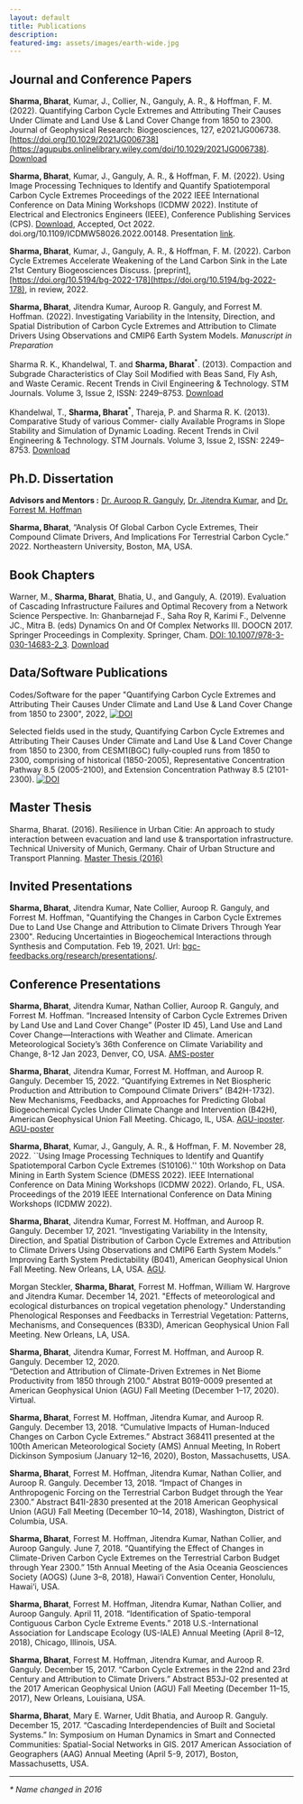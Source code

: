```yaml
---
layout: default
title: Publications 
description: 
featured-img: assets/images/earth-wide.jpg
---
```

## Journal and Conference Papers
**Sharma, Bharat**, Kumar, J., Collier, N., Ganguly, A. R., & Hoffman, F. M. (2022). Quantifying Carbon Cycle Extremes and Attributing Their Causes Under Climate and Land Use & Land Cover Change from 1850 to 2300. Journal of Geophysical Research: Biogeosciences, 127, e2021JG006738. [https://doi.org/10.1029/2021JG006738](https://agupubs.onlinelibrary.wiley.com/doi/10.1029/2021JG006738). [Download](./papers/Sharma_2022_CarbonExtremes_LULCC.pdf)

**Sharma, Bharat**, Kumar, J., Ganguly, A. R., & Hoffman, F. M. (2022).
Using Image Processing Techniques to Identify and Quantify Spatiotemporal Carbon Cycle Extremes
Proceedings of the 2022 IEEE International Conference on Data Mining Workshops (ICDMW 2022). 
Institute of Electrical and Electronics Engineers (IEEE), Conference Publishing Services (CPS). 
[Download](./papers/Sharma_2022_SpatioTemporalExtremes_ICDM.pdf), Accepted, Oct 2022. 
doi.org/10.1109/ICDMW58026.2022.00148.
Presentation [link](https://docs.google.com/presentation/d/1dqk7v7TJbtoGt4UzblRbH3VisS1Jn79duDdglGfubkY/edit?usp=sharing).

**Sharma, Bharat**, Kumar, J., Ganguly, A. R., & Hoffman, F. M. (2022).
Carbon Cycle Extremes Accelerate Weakening of the Land Carbon Sink in the Late 21st Century
Biogeosciences Discuss. [preprint], [https://doi.org/10.5194/bg-2022-178](https://doi.org/10.5194/bg-2022-178), in review, 2022.

**Sharma, Bharat**, Jitendra Kumar, Auroop R. Ganguly, and Forrest M. Hoffman. (2022).
Investigating Variability in the Intensity, Direction, and Spatial Distribution of Carbon Cycle Extremes and Attribution to Climate Drivers Using Observations and CMIP6 Earth System Models.
_Manuscript in Preparation_ 

Sharma R. K., Khandelwal, T. and **Sharma, Bharat**<sup>*</sup>. (2013). Compaction and Subgrade Characteristics of Clay
Soil Modified with Beas Sand, Fly Ash, and Waste Ceramic. Recent Trends in Civil Engineering & Technology.
STM Journals. Volume 3, Issue 2, ISSN: 2249–8753. 
[Download](./papers/Characteristic_paper_UG.pdf) <br>


Khandelwal, T., **Sharma, Bharat**<sup>*</sup>, Thareja, P. and Sharma R. K. (2013). Comparative Study of various Commer-
cially Available Programs in Slope Stability and Simulation of Dynamic Loading. Recent Trends in Civil Engineering
& Technology. STM Journals. Volume 3, Issue 2, ISSN: 2249–8753. 
[Download](./papers/Comparative_paper_UG.pdf) <br>


## Ph.D. Dissertation

**Advisors and Mentors :** <a href="https://coe.northeastern.edu/people/ganguly-auroop/" target="_blank">Dr. Auroop R. Ganguly</a>, <a href="https://www.ornl.gov/staff-profile/jitendra-kumar" target="_blank">Dr. Jitendra Kumar</a>, and <a href="https://www.climatemodeling.org/~forrest/" target="_blank">Dr. Forrest M. Hoffman</a>

**Sharma, Bharat**, “Analysis Of Global Carbon Cycle Extremes, Their Compound Climate Drivers, And Implications For Terrestrial Carbon Cycle.” 2022. Northeastern University, Boston, MA, USA. 


## Book Chapters

Warner, M., **Sharma, Bharat**, Bhatia, U., and Ganguly, A. (2019).
Evaluation of Cascading Infrastructure Failures and Optimal Recovery from a Network Science Perspective. 
In: Ghanbarnejad F., Saha Roy R, Karimi F., Delvenne JC., Mitra B. (eds) Dynamics On and Of Complex Networks III. DOOCN 2017. 
Springer Proceedings in Complexity. Springer, Cham. 
[DOI: 10.1007/978-3-030-14683-2_3](https://doi.org/10.1007/978-3-030-14683-2_3).
[Download](./papers/Warner_2019_Network.pdf)


## Data/Software Publications

Codes/Software for the paper "Quantifying Carbon Cycle Extremes and Attributing Their Causes Under Climate and Land Use & Land Cover Change from 1850 to 2300", 2022, [![DOI](https://zenodo.org/badge/413554760.svg)](https://zenodo.org/badge/latestdoi/413554760)

Selected fields used in the study, Quantifying Carbon Cycle Extremes and Attributing Their Causes Under Climate and Land Use & Land Cover Change from 1850 to 2300, from CESM1(BGC) fully-coupled runs from 1850 to 2300, comprising of historical (1850-2005), Representative Concentration Pathway 8.5 (2005-2100), and Extension Concentration Pathway 8.5 (2101-2300). [![DOI](https://zenodo.org/badge/DOI/10.5281/zenodo.5548153.svg)](https://doi.org/10.5281/zenodo.5548153)


## Master Thesis

Sharma, Bharat. (2016). Resilience in Urban Citie: An approach to study interaction between evacuation and
land use & transportation infrastructure. Technical University of Munich, Germany. Chair of Urban Structure and
Transport Planning.
[Master Thesis (2016)](./papers/Sharma_masterthesis_TUM_2016.pdf) <br>

## Invited Presentations
**Sharma, Bharat**, Jitendra Kumar, Nate Collier, Auroop R. Ganguly, and Forrest M. Hoffman, "Quantifying the Changes in Carbon Cycle Extremes Due to Land Use Change and Attribution to Climate Drivers Through Year 2300". Reducing Uncertainties in Biogeochemical Interactions through Synthesis and Computation. Feb 19, 2021. Url: [bgc-feedbacks.org/research/presentations/](https://www.bgc-feedbacks.org/research/presentations/Sharma_RUBISCO-SFA_20210219.pdf).


## Conference Presentations

**Sharma, Bharat**, Jitendra Kumar, Nathan Collier, Auroop R. Ganguly, and Forrest M. Hoffman.
“Increased Intensity of Carbon Cycle Extremes Driven by Land Use and Land Cover Change” (Poster ID 45),
Land Use and Land Cover Change—Interactions with Weather and Climate.
American Meteorological Society’s 36th Conference on Climate Variability and Change, 8-12 Jan 2023, Denver, CO, USA.
[AMS-poster](./papers/poster_ams23.pdf)

**Sharma, Bharat**, Jitendra Kumar, Forrest M. Hoffman, and Auroop R. Ganguly. 
December 15, 2022. 
“Quantifying Extremes in Net Biospheric Production and Attribution to Compound Climate Drivers” (B42H-1732).
New Mechanisms, Feedbacks, and Approaches for Predicting Global Biogeochemical Cycles Under Climate Change and Intervention (B42H), 
American Geophysical Union Fall Meeting. Chicago, IL, USA. 
[AGU-iposter](https://agu2022fallmeeting-agu.ipostersessions.com/default.aspx?s=80-06-58-73-5B-F3-2E-60-CF-02-2C-5A-F1-CD-4F-84&guestview=true).
[AGU-poster](./papers/Sharma_CCextremes_AGU_2022.pdf)

**Sharma, Bharat**, Kumar, J., Ganguly, A. R., & Hoffman, F. M.
November 28, 2022.
``Using Image Processing Techniques to Identify and Quantify Spatiotemporal Carbon Cycle Extremes (S10106).''
10th Workshop on Data Mining in Earth System Science (DMESS 2022).
IEEE International Conference on Data Mining Workshops (ICDMW 2022).
Orlando, FL, USA.
Proceedings of the 2019 IEEE International Conference on Data Mining Workshops (ICDMW 2022).

**Sharma, Bharat**, Jitendra Kumar, Forrest M. Hoffman, and Auroop R. Ganguly. 
December 17, 2021. 
“Investigating Variability in the Intensity, Direction, and Spatial Distribution of Carbon Cycle Extremes and Attribution to Climate Drivers Using Observations and CMIP6 Earth System Models.” 
Improving Earth System Predictability (B041), 
American Geophysical Union Fall Meeting. New Orleans, LA, USA. 
[AGU](https://agu2021fallmeeting-agu.ipostersessions.com/default.aspx?s=71-89-8B-05-7E-BE-42-CF-33-5D-F5-8A-F4-6A-77-AC&guestview=true).

Morgan Steckler, **Sharma, Bharat**, Forrest M. Hoffman, William W. Hargrove and Jitendra Kumar. 
December 14, 2021. 
"Effects of meteorological and ecological disturbances on tropical vegetation phenology." 
Understanding Phenological Responses and Feedbacks in Terrestrial Vegetation: 
Patterns, Mechanisms, and Consequences (B33D), 
American Geophysical Union Fall Meeting. New Orleans, LA, USA.

**Sharma, Bharat**, Jitendra Kumar, Forrest M. Hoffman, and Auroop R. Ganguly. 
December 12, 2020.  
“Detection and Attribution of Climate-Driven Extremes in Net Biome Productivity from 1850 through 2100.” 
Abstrat B019-0009 presented at American Geophysical Union (AGU) Fall Meeting (December 1–17, 2020).  Virtual. 

**Sharma, Bharat**, Forrest M. Hoffman, Jitendra Kumar, and Auroop R. Ganguly. December 13, 2018. 
“Cumulative Impacts of Human-Induced Changes on Carbon Cycle Extremes.” 
Abstract 368411 presented at the 100th American Meteorological Society (AMS) Annual Meeting, 
In Robert Dickinson Symposium (January 12–16, 2020), Boston, Massachusetts, USA.

**Sharma, Bharat**, Forrest M. Hoffman, Jitendra Kumar, Nathan Collier, and Auroop R. Ganguly. 
December 13, 2018. 
“Impact of Changes in Anthropogenic Forcing on the Terrestrial Carbon Budget through the Year 2300.” 
Abstract B41I-2830 presented at the 2018 American Geophysical Union (AGU) Fall Meeting 
(December 10–14, 2018), Washington, District of Columbia, USA.

**Sharma, Bharat**, Forrest M. Hoffman, Jitendra Kumar, Nathan Collier, and Auroop Ganguly. June 7, 2018. 
“Quantifying the Effect of Changes in Climate-Driven Carbon Cycle Extremes on the Terrestrial Carbon Budget through Year 2300.” 
15th Annual Meeting of the Asia Oceania Geosciences Society (AOGS) (June 3–8, 2018), 
Hawai‘i Convention Center, Honolulu, Hawai‘i, USA.

**Sharma, Bharat**, Forrest M. Hoffman, Jitendra Kumar, Nathan Collier, and Auroop Ganguly.
April 11, 2018. 
“Identification of Spatio-temporal Contiguous Carbon Cycle Extreme Events.” 
2018 U.S.-International Association for Landscape Ecology (US-IALE) Annual Meeting (April 8–12, 2018), 
Chicago, Illinois, USA.

**Sharma, Bharat**, Forrest M. Hoffman, Jitendra Kumar, and Auroop R. Ganguly. 
December 15, 2017. 
“Carbon Cycle Extremes in the 22nd and 23rd Century and Attribution to Climate Drivers.”
Abstract B53J-02 presented at the 2017 American Geophysical Union (AGU) Fall Meeting (December 11–15, 2017), 
New Orleans, Louisiana, USA.

**Sharma, Bharat**, Mary E. Warner, Udit Bhatia, and Auroop R. Ganguly. 
December 15, 2017. 
“Cascading Interdependencies of Built and Societal Systems.”
In: Symposium on Human Dynamics in Smart and Connected Communities: Spatial-Social Networks in GIS.
2017 American Association of Geographers (AAG) Annual Meeting (April 5-9, 2017), 
Boston, Massachusetts, USA.


<hr>

_* Name changed in 2016_
